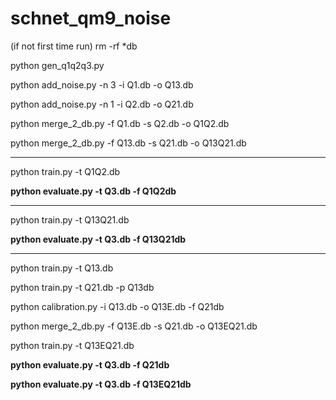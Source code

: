 # schnet_qm9_noise

(if not first time run) rm -rf \*db

python gen_q1q2q3.py

python add_noise.py -n 3 -i Q1.db -o Q13.db

python add_noise.py -n 1 -i Q2.db -o Q21.db

python merge_2_db.py -f Q1.db -s Q2.db -o Q1Q2.db

python merge_2_db.py -f Q13.db -s Q21.db -o Q13Q21.db

-------------------------------------------------------

python train.py -t Q1Q2.db

**python evaluate.py -t Q3.db -f Q1Q2db**

-------------------------------------------------------

python train.py -t Q13Q21.db

**python evaluate.py -t Q3.db -f Q13Q21db**

--------------------------------------------------------

python train.py -t Q13.db

python train.py -t Q21.db -p Q13db

python calibration.py -i Q13.db -o Q13E.db -f Q21db

python merge_2_db.py -f Q13E.db -s Q21.db -o Q13EQ21.db

python train.py -t Q13EQ21.db

**python evaluate.py -t Q3.db -f Q21db**

**python evaluate.py -t Q3.db -f Q13EQ21db**
